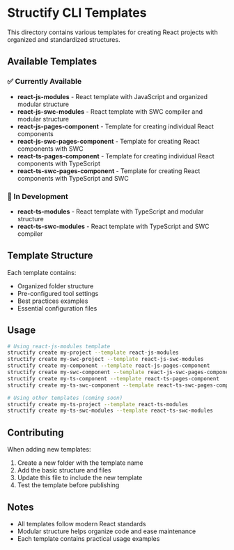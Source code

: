 # Structify CLI Templates

This directory contains various templates for creating React projects with organized and standardized structures.

## Available Templates

### ✅ Currently Available

- **react-js-modules** - React template with JavaScript and organized modular structure
- **react-js-swc-modules** - React template with SWC compiler and modular structure
- **react-js-pages-component** - Template for creating individual React components
- **react-js-swc-pages-component** - Template for creating React components with SWC
- **react-ts-pages-component** - Template for creating individual React components with TypeScript
- **react-ts-swc-pages-component** - Template for creating React components with TypeScript and SWC

### 🔄 In Development

- **react-ts-modules** - React template with TypeScript and modular structure
- **react-ts-swc-modules** - React template with TypeScript and SWC compiler

## Template Structure

Each template contains:

- Organized folder structure
- Pre-configured tool settings
- Best practices examples
- Essential configuration files

## Usage

```bash
# Using react-js-modules template
structify create my-project --template react-js-modules
structify create my-swc-project --template react-js-swc-modules
structify create my-component --template react-js-pages-component
structify create my-swc-component --template react-js-swc-pages-component
structify create my-ts-component --template react-ts-pages-component
structify create my-ts-swc-component --template react-ts-swc-pages-component

# Using other templates (coming soon)
structify create my-ts-project --template react-ts-modules
structify create my-ts-swc-modules --template react-ts-swc-modules
```

## Contributing

When adding new templates:

1. Create a new folder with the template name
2. Add the basic structure and files
3. Update this file to include the new template
4. Test the template before publishing

## Notes

- All templates follow modern React standards
- Modular structure helps organize code and ease maintenance
- Each template contains practical usage examples
